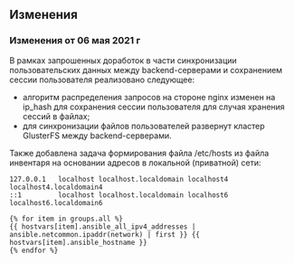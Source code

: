 ## Изменения

### Изменения от 06 мая 2021 г

В рамках запрошенных доработок в части синхронизации пользовательских данных между backend-серверами и сохранением сессии пользователя реализовано следующее:

* алгоритм распределения запросов на стороне nginx изменен на ip_hash для сохранения сессии пользователя для случая хранения сессий в файлах;
* для синхронизации файлов пользователей развернут кластер GlusterFS между backend-серверами.

Также добавлена задача формирования файла /etc/hosts из файла инвентаря на основании адресов в локальной (приватной) сети:

```jinja2
127.0.0.1   localhost localhost.localdomain localhost4 localhost4.localdomain4
::1         localhost localhost.localdomain localhost6 localhost6.localdomain6

{% for item in groups.all %}
{{ hostvars[item].ansible_all_ipv4_addresses | ansible.netcommon.ipaddr(network) | first }} {{ hostvars[item].ansible_hostname }}
{% endfor %}
```